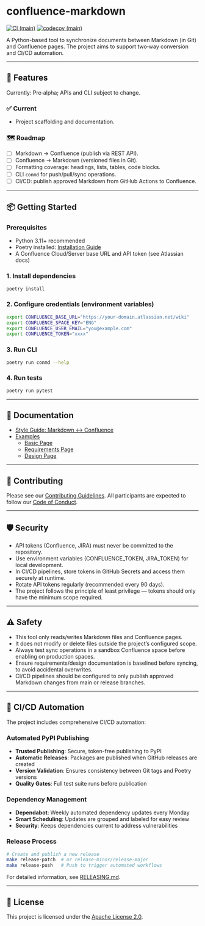 # confluence-markdown

[![CI (main)](https://github.com/frankbhome/confluence-markdown/actions/workflows/ci.yml/badge.svg?branch=main)](https://github.com/frankbhome/confluence-markdown/actions/workflows/ci.yml?query=branch%3Amain)
[![codecov (main)](https://codecov.io/gh/frankbhome/confluence-markdown/branch/main/graph/badge.svg)](https://codecov.io/gh/frankbhome/confluence-markdown)

A Python-based tool to synchronize documents between Markdown (in Git) and
Confluence pages. The project aims to support two‑way conversion and CI/CD
automation.

---

## 🚀 Features

Currently: Pre‑alpha; APIs and CLI subject to change.

### ✅ Current

- Project scaffolding and documentation.

### 🗺️ Roadmap

- [ ] Markdown → Confluence (publish via REST API).
- [ ] Confluence → Markdown (versioned files in Git).
- [ ] Formatting coverage: headings, lists, tables, code blocks.
- [ ] CLI `conmd` for push/pull/sync operations.
- [ ] CI/CD: publish approved Markdown from GitHub Actions to Confluence.

---

## 📦 Getting Started

### Prerequisites

- Python 3.11+ recommended
- Poetry installed: [Installation Guide](https://python-poetry.org/docs/#installation)
- A Confluence Cloud/Server base URL and API token (see Atlassian docs)

### 1. Install dependencies

```bash
poetry install
```

### 2. Configure credentials (environment variables)

```bash
export CONFLUENCE_BASE_URL="https://your-domain.atlassian.net/wiki"
export CONFLUENCE_SPACE_KEY="ENG"
export CONFLUENCE_USER_EMAIL="you@example.com"
export CONFLUENCE_TOKEN="xxxx"
```

### 3. Run CLI

```bash
poetry run conmd --help
```

### 4. Run tests

```bash
poetry run pytest
```

---

## 📝 Documentation

- [Style Guide: Markdown ↔ Confluence](docs/style-guide.md)
- [Examples](docs/examples/)
  - [Basic Page](docs/examples/basic-page.md)
  - [Requirements Page](docs/examples/requirements-page.md)
  - [Design Page](docs/examples/design-page.md)

---

## 🤝 Contributing

Please see our [Contributing Guidelines](CONTRIBUTING.md).
All participants are expected to follow our [Code of Conduct](CODE_OF_CONDUCT.md).

---

## 🛡️ Security

- API tokens (Confluence, JIRA) must never be committed to the repository.
- Use environment variables (CONFLUENCE_TOKEN, JIRA_TOKEN) for local development.
- In CI/CD pipelines, store tokens in GitHub Secrets and access them
  securely at runtime.
- Rotate API tokens regularly (recommended every 90 days).
- The project follows the principle of least privilege — tokens should only
  have the minimum scope required.

---

## ⚠️ Safety

- This tool only reads/writes Markdown files and Confluence pages.
- It does not modify or delete files outside the project’s configured scope.
- Always test sync operations in a sandbox Confluence space
  before enabling on production spaces.
- Ensure requirements/design documentation is baselined before syncing, to avoid
  accidental overwrites.
- CI/CD pipelines should be configured to only publish approved Markdown
  changes from main or release branches.

---

## 🤖 CI/CD Automation

The project includes comprehensive CI/CD automation:

### Automated PyPI Publishing

- **Trusted Publishing**: Secure, token-free publishing to PyPI
- **Automatic Releases**: Packages are published when GitHub releases are created
- **Version Validation**: Ensures consistency between Git tags and Poetry versions
- **Quality Gates**: Full test suite runs before publication

### Dependency Management

- **Dependabot**: Weekly automated dependency updates every Monday
- **Smart Scheduling**: Updates are grouped and labeled for easy review
- **Security**: Keeps dependencies current to address vulnerabilities

### Release Process

```bash
# Create and publish a new release
make release-patch  # or release-minor/release-major
make release-push   # Push to trigger automated workflows
```

For detailed information, see [RELEASING.md](RELEASING.md).

---

## 📜 License

This project is licensed under the [Apache License 2.0](LICENSE).
